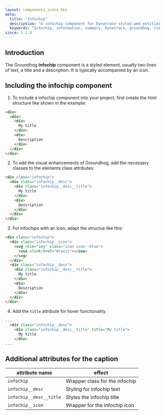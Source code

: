 ```yaml
---
layout: components_icons.hbs
meta:
  title: "Infochip"
  description: "A infochip component for Dynatrace styled web entities with css and markup examples."
  keywords: "Infochip, information, summary, Dynatrace, groundhog, css component"
since: 5.1.0
---
```


## Introduction
The Groundhog **infochip** component is a styled element, usually two lines of text, a title and a description. It is typically accompanied by an icon.

## Including the infochip component
1. To include a infochip component into your project, first create the html structure like shown in the example:
```html
<div>
  <div>
    <div>
      My title
    </div>
    <div>
      Description
    </div>
  </div>
</div>
```

2. To add the visual enhancements of Groundhog, add the necessary classes to the elements class attributes:
```html
<div class="infochip">
  <div class="infochip__desc">
    <div class="infochip__desc__title">
      My title
    </div>
    <div>
      Description
    </div>
  </div>
</div>
```

3. For infochips with an icon, adapt the structue like this:
```html
<div class="infochip">
  <div class="infochip__icon">
    <svg role="img" class="icon icon--blue">
      <use xlink:href="#ruxit"></use>
    </svg>    
  </div>
  <div class="infochip__desc">
    <div class="infochip__desc__title">
      My title
    </div>
    <div>
      Description
    </div>
  </div>
</div>
```

4. Add the `title` attribute for hover functionality.
```html
...
  <div class="infochip__desc">
    <div class="infochip__desc__title" title="My title">
      My title
    </div>
...
```


## Additional attributes for the caption
| attribute name   | effect |
|------------------|--------|
| `infochip`       | Wrapper class for the infochip |
| `infochip__desc` | Styling for infochip text |
| `infochip__desc__title`       | Styles the infochip title |
| `infochip__icon`       | Wrapper for the infochip icon |
